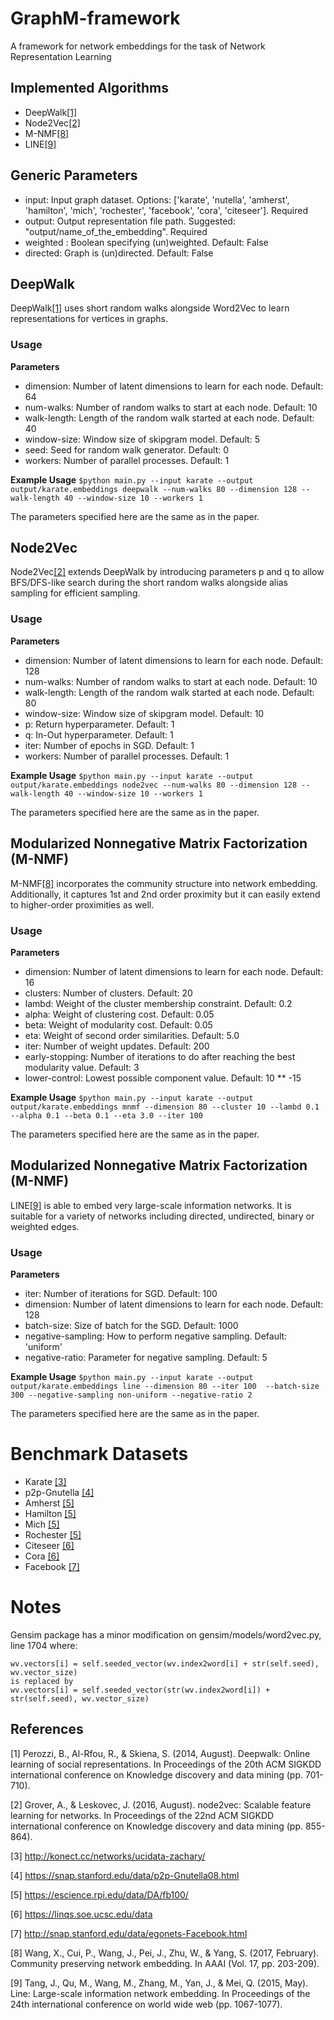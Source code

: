 # GraphM-framework
A framework for network embeddings for the task of Network Representation Learning

## Implemented Algorithms

- DeepWalk[[1]](#1)
- Node2Vec[[2]](#2)
- M-NMF[[8]](#8)
- LINE[[9]](#9)

## Generic Parameters
- input: Input graph dataset. Options: ['karate', 'nutella', 'amherst', 'hamilton', 'mich', 'rochester', 'facebook', 'cora', 'citeseer']. Required
- output: Output representation file path. Suggested: "output/name_of_the_embedding". Required
- weighted  : Boolean specifying (un)weighted. Default: False
- directed: Graph is (un)directed. Default: False

## DeepWalk

DeepWalk[[1]](#1) uses short random walks alongside Word2Vec to learn representations for vertices in graphs.

### Usage

**Parameters**

- dimension: Number of latent dimensions to learn for each node. Default: 64
- num-walks: Number of random walks to start at each node. Default: 10
- walk-length: Length of the random walk started at each node. Default: 40
- window-size: Window size of skipgram model. Default: 5
- seed: Seed for random walk generator. Default: 0
- workers: Number of parallel processes. Default: 1

**Example Usage**
    ``$python main.py --input karate --output output/karate.embeddings deepwalk --num-walks 80 --dimension 128 --walk-length 40 --window-size 10 --workers 1 ``

The parameters specified here are the same as in the paper.

## Node2Vec

Node2Vec[[2]](#2) extends DeepWalk by introducing parameters p and q to allow BFS/DFS-like search during the short random walks alongside alias sampling for efficient sampling.

### Usage

**Parameters**
- dimension: Number of latent dimensions to learn for each node. Default: 128
- num-walks: Number of random walks to start at each node. Default: 10
- walk-length: Length of the random walk started at each node. Default: 80
- window-size: Window size of skipgram model. Default: 10
- p: Return hyperparameter. Default: 1
- q: In-Out hyperparameter. Default: 1
- iter: Number of epochs in SGD. Default: 1
- workers: Number of parallel processes. Default: 1

**Example Usage**
    ``$python main.py --input karate --output output/karate.embeddings node2vec --num-walks 80 --dimension 128 --walk-length 40 --window-size 10 --workers 1 ``

The parameters specified here are the same as in the paper.

## Modularized Nonnegative Matrix Factorization (M-NMF)

M-NMF[[8]](#8) incorporates the community structure into network embedding. Additionally, it captures 1st and 2nd order proximity but it can easily extend to higher-order proximities as well.

### Usage

**Parameters**
- dimension: Number of latent dimensions to learn for each node. Default: 16
- clusters: Number of clusters. Default: 20
- lambd: Weight of the cluster membership constraint. Default: 0.2
- alpha: Weight of clustering cost. Default: 0.05
- beta: Weight of modularity cost. Default: 0.05
- eta: Weight of second order similarities. Default: 5.0
- iter: Number of weight updates. Default: 200
- early-stopping: Number of iterations to do after reaching the best modularity value. Default: 3
- lower-control: Lowest possible component value. Default: 10 ** -15

**Example Usage**
    ``$python main.py --input karate --output output/karate.embeddings mnmf --dimension 80 --cluster 10 --lambd 0.1 --alpha 0.1 --beta 0.1 --eta 3.0 --iter 100 ``

The parameters specified here are the same as in the paper.

## Modularized Nonnegative Matrix Factorization (M-NMF)

LINE[[9]](#9) is able to embed very large-scale information networks. It is suitable for a variety of networks including directed, undirected, binary or weighted edges.

### Usage

**Parameters**
- iter: Number of iterations for SGD. Default: 100
- dimension: Number of latent dimensions to learn for each node. Default: 128
- batch-size: Size of batch for the SGD. Default: 1000
- negative-sampling: How to perform negative sampling. Default: 'uniform'
- negative-ratio: Parameter for negative sampling. Default: 5

**Example Usage**
    ``$python main.py --input karate --output output/karate.embeddings line --dimension 80 --iter 100  --batch-size 300 --negative-sampling non-uniform --negative-ratio 2``

The parameters specified here are the same as in the paper.

# Benchmark Datasets
- Karate [[3]](#3)
- p2p-Gnutella [[4]](#4)
- Amherst [[5]](#5)
- Hamilton [[5]](#5)
- Mich [[5]](#5)
- Rochester [[5]](#5)
- Citeseer [[6]](#6)
- Cora [[6]](#6)
- Facebook [[7]](#7)

# Notes
Gensim package has a minor modification on gensim/models/word2vec.py, line 1704 where:

    wv.vectors[i] = self.seeded_vector(wv.index2word[i] + str(self.seed), wv.vector_size)
    is replaced by
    wv.vectors[i] = self.seeded_vector(str(wv.index2word[i]) + str(self.seed), wv.vector_size)

## References
<a id="1">[1]</a> 
Perozzi, B., Al-Rfou, R., & Skiena, S. (2014, August). Deepwalk: Online learning of social representations. In Proceedings of the 20th ACM SIGKDD international conference on Knowledge discovery and data mining (pp. 701-710).

<a id="2">[2]</a> 
Grover, A., & Leskovec, J. (2016, August). node2vec: Scalable feature learning for networks. In Proceedings of the 22nd ACM SIGKDD international conference on Knowledge discovery and data mining (pp. 855-864).

<a id="3">[3]</a> 
http://konect.cc/networks/ucidata-zachary/

<a id="4">[4]</a> 
https://snap.stanford.edu/data/p2p-Gnutella08.html

<a id="5">[5]</a> 
https://escience.rpi.edu/data/DA/fb100/

<a id="6">[6]</a> 
https://linqs.soe.ucsc.edu/data

<a id="7">[7]</a> 
http://snap.stanford.edu/data/egonets-Facebook.html

<a id="8">[8]</a> 
Wang, X., Cui, P., Wang, J., Pei, J., Zhu, W., & Yang, S. (2017, February). Community preserving network embedding. In AAAI (Vol. 17, pp. 203-209).

<a id="9">[9]</a> 
Tang, J., Qu, M., Wang, M., Zhang, M., Yan, J., & Mei, Q. (2015, May). Line: Large-scale information network embedding. In Proceedings of the 24th international conference on world wide web (pp. 1067-1077).
